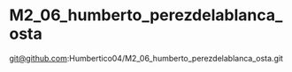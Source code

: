 # M2_06_humberto_perezdelablanca_osta
git@github.com:Humbertico04/M2_06_humberto_perezdelablanca_osta.git
